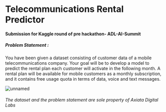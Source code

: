 # Telecommunications Rental Predictor
#### Submission for Kaggle round of pre hackathon- ADL-AI-Summit

##### Problem Statement :
You have been given a dataset consisting of customer data of a mobile telecommunications company. Your goal will be to develop a model to predict the rental plan each customer will activate in the following month. A rental plan will be available for mobile customers as a monthly subscription, and it contains free usage quota in terms of data, voice and text messages.

![unnamed](https://user-images.githubusercontent.com/22127351/133940245-fd40f1b0-d0f4-47ce-a912-7cf3b4c6216e.png)

###### The dataset and the problem statement are sole property of Axiata Digital Labs
